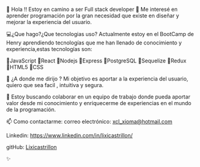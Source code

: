  👋 Hola !!
  Estoy en camino a ser Full stack developer  💞️
  Me interesé en aprender programación por la gran necesidad que existe en diseñar y mejorar la experiencia del usuario.

💻¿Que hago?¿Que tecnologias uso?
 Actualmente estoy en el BootCamp de Henry aprendiendo  tecnologías que me han llenado de conocimiento y experiencia,estas tecnologías son:

🔹JavaScript
🔹React
🔹Nodejs
🔹Express
🔹PostgreSQL
🔹Sequelize
🔹Redux
🔹HTML5
🔹CSS

🌱 ¿A donde me dirijo ? 
  Mi objetivo es aportar a la experiencia del usuario, quiero que sea facil , intuitiva y segura.
  
💞️   Estoy buscando colaborar en un equipo de trabajo donde pueda aportar valor desde mi conocimiento y  enriquecerme de experiencias en el mundo de la programación.

📫 Como contactarme:
correo electrónico:
xcl_xioma@hotmail.com

Linkedin:
https://www.linkedin.com/in/lixicastrillon/

gitHub:
[Lixicastrillon](https://github.com/Lixicastrillon/)

✨
